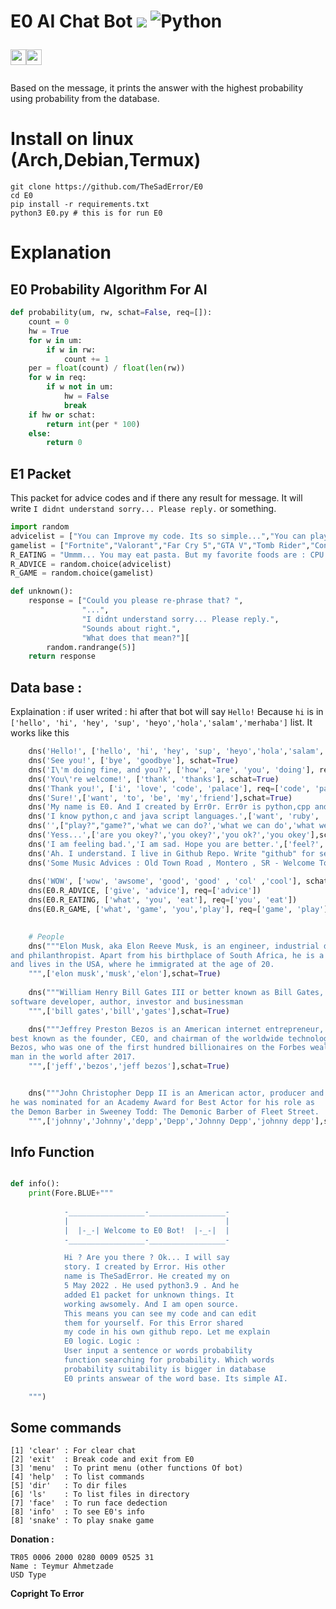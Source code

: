 # E0 AI Chat Bot ![](https://visitor-badge.glitch.me/badge?page_id=TheSadError.TheSadError) ![Python](https://img.shields.io/badge/python-3670A0?style=for-the-badge&logo=python&logoColor=ffdd54)<p><a href="https://github.com/TheSadError"><img src="https://img.shields.io/badge/-Github-red?&style=for-the-badge&logo=github&logoColor=white" height=25></a><a href="https://www.youtube.com/channel/UCUfTuo3-85qD_7v1n-W98rw"><img src="https://img.shields.io/badge/-YouTube-red?&style=for-the-badge&logo=youtube&logoColor=white" height=25></a></p>
Based on the message, it prints the answer with the highest probability using probability from the database.
# Install on linux (Arch,Debian,Termux)

```
git clone https://github.com/TheSadError/E0
cd E0
pip install -r requirements.txt
python3 E0.py # this is for run E0
```

# Explanation
## E0 Probability Algorithm For AI
```python
def probability(um, rw, schat=False, req=[]):
    count = 0
    hw = True
    for w in um:
        if w in rw:
            count += 1
    per = float(count) / float(len(rw))
    for w in req:
        if w not in um:
            hw = False
            break
    if hw or schat:
        return int(per * 100)
    else:
        return 0
```
## E1 Packet
This packet for advice codes and if there any result for message. It will write `I didnt understand sorry... Please reply.` or something.
```py
import random
advicelist = ["You can Improve my code. Its so simple...","You can play a game...","You may learn new programming language...","You can star my github repo."]
gamelist = ["Fortnite","Valorant","Far Cry 5","GTA V","Tomb Rider","Control","Far Cry 6","Snake Game","Football","Basketball"]
R_EATING = "Ummm... You may eat pasta. But my favorite foods are : CPU and RAM. They are awsome. You must try!"
R_ADVICE = random.choice(advicelist)
R_GAME = random.choice(gamelist)

def unknown():
    response = ["Could you please re-phrase that? ",
                "...",
                "I didnt understand sorry... Please reply.",
                "Sounds about right.",
                "What does that mean?"][
        random.randrange(5)]
    return response
```

## Data base :

Explaination : if user writed : hi after that bot will say `Hello!` Because `hi` is in 
`['hello', 'hi', 'hey', 'sup', 'heyo','hola','salam','merhaba']` list. It works like this

```py
    dns('Hello!', ['hello', 'hi', 'hey', 'sup', 'heyo','hola','salam','merhaba','selam','السلام عليكم','عليكم','السلام'], schat=True)
    dns('See you!', ['bye', 'goodbye'], schat=True)
    dns('I\'m doing fine, and you?', ['how', 'are', 'you', 'doing'], req=['how'])
    dns('You\'re welcome!', ['thank', 'thanks'], schat=True)
    dns('Thank you!', ['i', 'love', 'code', 'palace'], req=['code', 'palace'])
    dns('Sure!',['want', 'to', 'be', 'my','friend'],schat=True)
    dns('My name is E0. And I created by Err0r. Err0r is python,cpp and ruby developer and competitive programmer.',['name', 'who', 'who are you', 'who are you', 'who are you?','are you?','are you'],schat=True)
    dns('I know python,c and java script languages.',['want', 'ruby', 'cpp', 'python','which language','do you know ?','know?','know','programming language'],schat=True)
    dns('',["play?","game?",'what we can do?','what we can do','what we can','what we can?','what can you do?','what can you do','what can you?',"what can you"],schat=True)
    dns('Yess...',['are you okey?','you okey?','you ok?','you okey'],schat=True)
    dns('I am feeling bad.','I am sad. Hope you are better.',['feel?','how are you feel?','feelings?'],req='feel')
    dns('Ah. I understand. I live in Github Repo. Write "github" for see it. My Discord :err0r#4018 ',['social','social media','discord','media'],schat=True)
    dns('Some Music Advices : Old Town Road , Montero , SR - Welcome To Brixton , 6 For 6',['music','musik','muzik'],schat=True)
    
    dns('WOW', ['wow', 'awsome', 'good', 'good' , 'col' ,'cool'], schat=True)
    dns(E0.R_ADVICE, ['give', 'advice'], req=['advice'])
    dns(E0.R_EATING, ['what', 'you', 'eat'], req=['you', 'eat'])
    dns(E0.R_GAME, ['what', 'game', 'you','play'], req=['game', 'play'])
    

    # People
    dns("""Elon Musk, aka Elon Reeve Musk, is an engineer, industrial designer, tech entrepreneur, 
and philanthropist. Apart from his birthplace of South Africa, he is a Canadian and US citizen 
and lives in the USA, where he immigrated at the age of 20.
    """,['elon musk','musk','elon'],schat=True)
    
    dns("""William Henry Bill Gates III or better known as Bill Gates, American entrepreneur,
software developer, author, investor and businessman
    """,['bill gates','bill','gates'],schat=True)

    dns("""Jeffrey Preston Bezos is an American internet entrepreneur, industrialist, media owner, and investor,
best known as the founder, CEO, and chairman of the worldwide technology company Amazon. Before 2017, 
Bezos, who was one of the first hundred billionaires on the Forbes wealth index list, became the richest 
man in the world after 2017.
    """,['jeff','bezos','jeff bezos'],schat=True)


    dns("""John Christopher Depp II is an American actor, producer and musician. Nominated for ten Golden Globe Awards, 
he was nominated for an Academy Award for Best Actor for his role as 
the Demon Barber in Sweeney Todd: The Demonic Barber of Fleet Street.
    """,['johnny','Johnny','depp','Depp','Johnny Depp','johnny depp'],schat=True)
```
## Info Function
```py

def info():
    print(Fore.BLUE+"""
    
            -_________________-_________________-
            |                                   |
            |  |-_-| Welcome to E0 Bot!  |-_-|  |
            -_________________-_________________- 

            Hi ? Are you there ? Ok... I will say 
            story. I created by Error. His other 
            name is TheSadError. He created my on 
            5 May 2022 . He used python3.9 . And he 
            added E1 packet for unknown things. It 
            working awsomely. And I am open source. 
            This means you can see my code and can edit
            them for yourself. For this Error shared 
            my code in his own github repo. Let me explain
            E0 logic. Logic : 
            User input a sentence or words probability
            function searching for probability. Which words 
            probability suitability is bigger in database
            E0 prints answear of the word base. Its simple AI. 

    """)

```

## Some commands
```
[1] 'clear' : For clear chat
[2] 'exit'  : Break code and exit from E0
[3] 'menu'  : To print menu (other functions Of bot)
[4] 'help'  : To list commands
[5] 'dir'   : To dir files
[6] 'ls'    : To list files in directory
[7] 'face'  : To run face dedection
[8] 'info'  : To see E0's info
[8] 'snake' : To play snake game
```

**Donation :**
```
TR05 0006 2000 0280 0009 0525 31
Name : Teymur Ahmetzade
USD Type
```

**Copright To Error**
